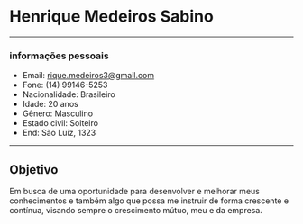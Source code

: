 # Henrique Medeiros Sabino 
---

### informações pessoais
- Email: rique.medeiros3@gmail.com
- Fone: (14) 99146-5253
- Nacionalidade: Brasileiro 
- Idade: 20 anos 
- Gênero: Masculino
- Estado civil: Solteiro
- End: São Luiz, 1323

---

## Objetivo

Em busca de uma oportunidade para desenvolver e melhorar meus
conhecimentos e também algo que possa me instruir de forma crescente e 
contínua, visando sempre o crescimento mútuo, meu e da empresa. 

